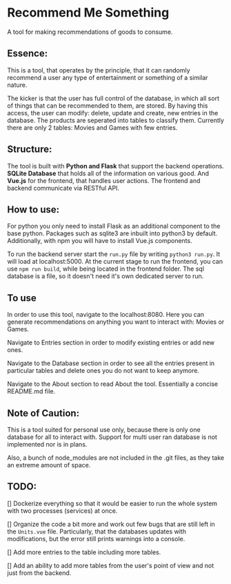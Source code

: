 # Recommend Me Something

A tool for making recommendations of goods to consume.

## Essence:

This is a tool, that operates by the principle, that it can randomly recommend a user any type of entertainment or something of a similar nature.

The kicker is that the user has full control of the database, in which all sort of things that can be recommended to them, are stored. By having this access, the user can modify: delete, update and create, new entries in the database. The products are seperated into tables to classify them. Currently there are only 2 tables: Movies and Games with few entries.

## Structure:

The tool is built with __Python and Flask__ that support the backend operations. __SQLite Database__ that holds all of the information on various good. And __Vue.js__ for the frontend, that handles user actions. The frontend and backend communicate via RESTful API.

## How to use:

For python you only need to install Flask as an additional component to the base python. Packages such as sqlite3 are inbuilt into python3 by default. Additionally, with npm you will have to install Vue.js components.

To run the backend server start the `run.py` file by writing `python3 run.py`. It will load at localhost:5000. At the current stage to run the frontend, you can use `npm run build`, while being located in the frontend folder. The sql database is a file, so it doesn't need it's own dedicated server to run.

## To use

In order to use this tool, navigate to the localhost:8080. Here you can generate recommendations on anything you want to interact with: Movies or Games.

Navigate to Entries section in order to modify existing entries or add new ones. 

Navigate to the Database section in order to see all the entries present in particular tables and delete ones you do not want to keep anymore.

Navigate to the About section to read About the tool. Essentially a concise README.md file.

## Note of Caution:

This is a tool suited for personal use only, because there is only one database for all to interact with. Support for multi user ran database is not implemented nor is in plans.

Also, a bunch of node_modules are not included in the .git files, as they take an extreme amount of space.

## TODO:

[] Dockerize everything so that it would be easier to run the whole system with two processes (services) at once.

[] Organize the code a bit more and work out few bugs that are still left in the `Units.vue` file. Particularly, that the databases updates with modifications, but the error still prints warnings into a console.

[] Add more entries to the table including more tables.

[] Add an ability to add more tables from the user's point of view and not just from the backend. 